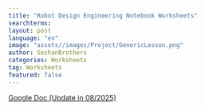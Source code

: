 ```yaml
---
title: "Robot Design Engineering Notebook Worksheets"
searchterms:
layout: post
language: "en"
image: "assets//images/Project/GenericLesson.png"
author: SeshanBrothers
categories: Worksheets
tag: Worksheets
featured: false
---
```


<a href="https://docs.google.com/presentation/d/1dZtzcokVapamphAMjWOUPKl8vavprDNvTZd1EQDHQ-M/edit?usp=sharing">Google Doc (Update in 08/2025)</a>
